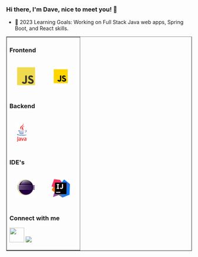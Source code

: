 ### Hi there, I'm Dave, nice to meet you! 👋

- 🧠 2023 Learning Goals: Working on Full Stack Java web apps, Spring Boot, and React skills.

<table width="100%" border="1"><tr><td valign="top">

### Frontend

<div>  
<img style="margin: 20px" src="/assets/Frontend/javascript.svg" alt="JavaScript" height="50" />
<img style="margin: 20px" src="/assets/Frontend/icons8-javascript-96.svg" alt="JavaScript" height="50" />
<!-- <img style="margin: 20px" src="/assets/Frontend/react.svg" alt="React" height="50" /> -->
</div>

### Backend
<img style="margin: 20px" src="/assets/Backend/java.svg" alt="Java" height="50" />

### IDE's
<img style="margin: 20px" src="/assets/IDE/Eclipse.png" alt="Eclipse IDE" height="50" />
<img style="margin: 20px" src="/assets/IDE/intellij-idea.svg" alt="IntelliJ IDEA" height="50" />

### Connect with me
<a href="https://www.linkedin.com/in/davenaugler/"><img src="https://www.vectorlogo.zone/logos/linkedin/linkedin-icon.svg" width="40" height="40"/></a>
<a href = "mailto: srikanthsmedicherla@gmail.com"><img src="https://img.shields.io/badge/-Gmail-%23333?style=for-the-badge&logo=gmail&logoColor=white" target="_blank" ></a>

<!--
**davenaugler/davenaugler** is a ✨ _special_ ✨ repository because its `README.md` (this file) appears on your GitHub profile.

Here are some ideas to get you started:

- 🔭 I’m currently working on ...
- 🌱 I’m currently learning ...
- 👯 I’m looking to collaborate on ...
- 🤔 I’m looking for help with ...
- 💬 Ask me about ...
- 📫 How to reach me: ...
- 😄 Pronouns: ...
- ⚡ Fun fact: ...
-->

